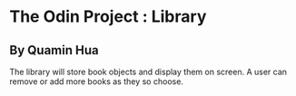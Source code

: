 # The Odin Project : Library
## By Quamin Hua

The library will store book objects and display them on screen. A user can remove or add more books as they so choose.